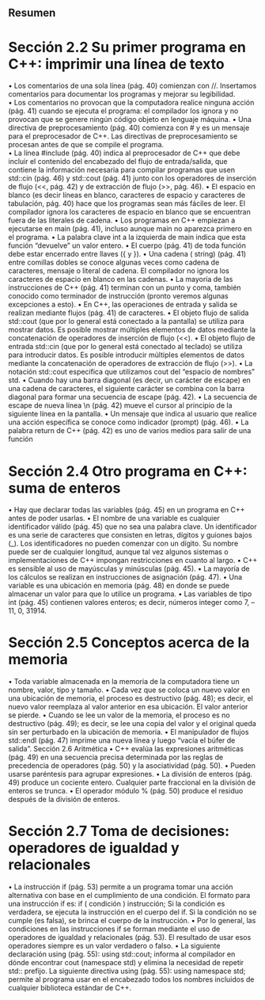 ## Resumen
# Sección 2.2 Su primer programa en C++: imprimir una línea de texto
•	 Los comentarios de una sola línea (pág. 40) comienzan con //. Insertamos comentarios para documentar los
   programas y mejorar su legibilidad.  <br />
•	 Los comentarios no provocan que la computadora realice ninguna acción (pág. 41) cuando se ejecuta el programa: el compilador los ignora y no provocan que se genere ningún código objeto en lenguaje máquina.
•	 Una directiva de preprocesamiento (pág. 40) comienza con # y es un mensaje para el preprocesador de C++. Las
   directivas de preprocesamiento se procesan antes de que se compile el programa. <br />
•	 La línea #include <iostream> (pág. 40) indica al preprocesador de C++ que debe incluir el contenido del encabezado del flujo de entrada/salida, que contiene la información necesaria para compilar programas que usen
   std::cin (pág. 46) y std::cout (pág. 41) junto con los operadores de inserción de flujo (<<, pág. 42) y de extracción de flujo (>>, pág. 46).
•	 El espacio en blanco (es decir líneas en blanco, caracteres de espacio y caracteres de tabulación, pág. 40) hace
   que los programas sean más fáciles de leer. El compilador ignora los caracteres de espacio en blanco que se encuentran fuera de las literales de cadena.
•	 Los programas en C++ empiezan a ejecutarse en main (pág. 41), incluso aunque main no aparezca primero en el
   programa.
•	 La palabra clave int a la izquierda de main indica que esta función “devuelve” un valor entero.
•	 El cuerpo (pág. 41) de toda función debe estar encerrado entre llaves ({ y }).
•	 Una cadena ( string) (pág. 41) entre comillas dobles se conoce algunas veces como cadena de caracteres, mensaje o literal de cadena. El compilador no ignora los caracteres de espacio en blanco en las cadenas.
•	 La mayoría de las instrucciones de C++ (pág. 41) terminan con un punto y coma, también conocido como
   terminador de instrucción (pronto veremos algunas excepciones a esto).
•	 En C++, las operaciones de entrada y salida se realizan mediante flujos (pág. 41) de caracteres.
•	 El objeto flujo de salida std::cout (que por lo general está conectado a la pantalla) se utiliza para mostrar
   datos. Es posible mostrar múltiples elementos de datos mediante la concatenación de operadores de inserción
   de flujo (<<).
•	 El objeto flujo de entrada std::cin (que por lo general está conectado al teclado) se utiliza para introducir datos.
   Es posible introducir múltiples elementos de datos mediante la concatenación de operadores de extracción de
   flujo (>>).
•	 La notación std::cout especifica que utilizamos cout del “espacio de nombres” std.
•	 Cuando hay una barra diagonal (es decir, un carácter de escape) en una cadena de caracteres, el siguiente carácter se combina con la barra diagonal para formar una secuencia de escape (pág. 42).
•	 La secuencia de escape de nueva línea \n (pág. 42) mueve el cursor al principio de la siguiente línea en la pantalla.
•	 Un mensaje que indica al usuario que realice una acción específica se conoce como indicador (prompt)
   (pág. 46).
•	 La palabra return de C++ (pág. 42) es uno de varios medios para salir de una función
# Sección 2.4 Otro programa en C++: suma de enteros
•	 Hay que declarar todas las variables (pág. 45) en un programa en C++ antes de poder usarlas.
•	 El nombre de una variable es cualquier identificador válido (pág. 45) que no sea una palabra clave. Un identificador es una serie de caracteres que consisten en letras, dígitos y guiones bajos (_). Los identificadores no pueden
   comenzar con un dígito. Su nombre puede ser de cualquier longitud, aunque tal vez algunos sistemas o implementaciones de C++ impongan restricciones en cuanto al largo.
•	 C++ es sensible al uso de mayúsculas y minúsculas (pág. 45).
•	 La mayoría de los cálculos se realizan en instrucciones de asignación (pág. 47).
•	 Una variable es una ubicación en memoria (pág. 48) en donde se puede almacenar un valor para que lo utilice
   un programa.
•	 Las variables de tipo int (pág. 45) contienen valores enteros; es decir, números integer como 7, –11, 0, 31914.
# Sección 2.5 Conceptos acerca de la memoria
•	 Toda variable almacenada en la memoria de la computadora tiene un nombre, valor, tipo y tamaño.
•	 Cada vez que se coloca un nuevo valor en una ubicación de memoria, el proceso es destructivo (pág. 48); es
   decir, el nuevo valor reemplaza al valor anterior en esa ubicación. El valor anterior se pierde.
•	 Cuando se lee un valor de la memoria, el proceso es no destructivo (pág. 49); es decir, se lee una copia del valor
   y el original queda sin ser perturbado en la ubicación de memoria.
•	 El manipulador de flujos std::endl (pág. 47) imprime una nueva línea y luego “vacía el búfer de salida”.
   Sección 2.6 Aritmética
•	 C++ evalúa las expresiones aritméticas (pág. 49) en una secuencia precisa determinada por las reglas de precedencia de operadores (pág. 50) y la asociatividad (pág. 50).
•	 Pueden usarse paréntesis para agrupar expresiones.
•	 La división de enteros (pág. 49) produce un cociente entero. Cualquier parte fraccional en la división de enteros se
trunca.
•	 El operador módulo % (pág. 50) produce el residuo después de la división de enteros.
# Sección 2.7 Toma de decisiones: operadores de igualdad y relacionales
•	 La instrucción if (pág. 53) permite a un programa tomar una acción alternativa con base en el cumplimiento
   de una condición. El formato para una instrucción if es:
   if ( condición )
       instrucción;
   Si la condición es verdadera, se ejecuta la instrucción en el cuerpo del if. Si la condición no se cumple (es falsa),
   se brinca el cuerpo de la instrucción.
•	 Por lo general, las condiciones en las instrucciones if se forman mediante el uso de operadores de igualdad y
   relacionales (pág. 53). El resultado de usar esos operadores siempre es un valor verdadero o falso.
•	 La siguiente declaración using (pág. 55):
    using std::cout;
   informa al compilador en dónde encontrar cout (namespace std) y elimina la necesidad de repetir std:: prefijo. La siguiente directiva using (pág. 55):
    using namespace std;
   permite al programa usar en el encabezado todos los nombres incluidos de cualquier biblioteca estándar de C++.
